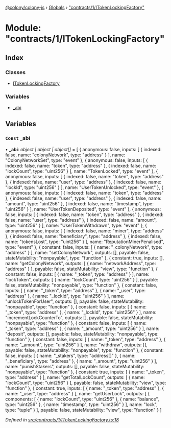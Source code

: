 [@colony/colony-js](../README.md) › [Globals](../globals.md) › ["contracts/1/ITokenLockingFactory"](_contracts_1_itokenlockingfactory_.md)

# Module: "contracts/1/ITokenLockingFactory"

## Index

### Classes

* [ITokenLockingFactory](../classes/_contracts_1_itokenlockingfactory_.itokenlockingfactory.md)

### Variables

* [_abi](_contracts_1_itokenlockingfactory_.md#const-_abi)

## Variables

### `Const` _abi

• **_abi**: *object | object | object[]* = [
  {
    anonymous: false,
    inputs: [
      {
        indexed: false,
        name: "colonyNetwork",
        type: "address"
      }
    ],
    name: "ColonyNetworkSet",
    type: "event"
  },
  {
    anonymous: false,
    inputs: [
      {
        indexed: false,
        name: "token",
        type: "address"
      },
      {
        indexed: false,
        name: "lockCount",
        type: "uint256"
      }
    ],
    name: "TokenLocked",
    type: "event"
  },
  {
    anonymous: false,
    inputs: [
      {
        indexed: false,
        name: "token",
        type: "address"
      },
      {
        indexed: false,
        name: "user",
        type: "address"
      },
      {
        indexed: false,
        name: "lockId",
        type: "uint256"
      }
    ],
    name: "UserTokenUnlocked",
    type: "event"
  },
  {
    anonymous: false,
    inputs: [
      {
        indexed: false,
        name: "token",
        type: "address"
      },
      {
        indexed: false,
        name: "user",
        type: "address"
      },
      {
        indexed: false,
        name: "amount",
        type: "uint256"
      },
      {
        indexed: false,
        name: "timestamp",
        type: "uint256"
      }
    ],
    name: "UserTokenDeposited",
    type: "event"
  },
  {
    anonymous: false,
    inputs: [
      {
        indexed: false,
        name: "token",
        type: "address"
      },
      {
        indexed: false,
        name: "user",
        type: "address"
      },
      {
        indexed: false,
        name: "amount",
        type: "uint256"
      }
    ],
    name: "UserTokenWithdrawn",
    type: "event"
  },
  {
    anonymous: false,
    inputs: [
      {
        indexed: false,
        name: "miner",
        type: "address"
      },
      {
        indexed: false,
        name: "beneficiary",
        type: "address"
      },
      {
        indexed: false,
        name: "tokensLost",
        type: "uint256"
      }
    ],
    name: "ReputationMinerPenalised",
    type: "event"
  },
  {
    constant: false,
    inputs: [
      {
        name: "_colonyNetwork",
        type: "address"
      }
    ],
    name: "setColonyNetwork",
    outputs: [],
    payable: false,
    stateMutability: "nonpayable",
    type: "function"
  },
  {
    constant: true,
    inputs: [],
    name: "getColonyNetwork",
    outputs: [
      {
        name: "networkAddress",
        type: "address"
      }
    ],
    payable: false,
    stateMutability: "view",
    type: "function"
  },
  {
    constant: false,
    inputs: [
      {
        name: "_token",
        type: "address"
      }
    ],
    name: "lockToken",
    outputs: [
      {
        name: "lockCount",
        type: "uint256"
      }
    ],
    payable: false,
    stateMutability: "nonpayable",
    type: "function"
  },
  {
    constant: false,
    inputs: [
      {
        name: "_token",
        type: "address"
      },
      {
        name: "_user",
        type: "address"
      },
      {
        name: "_lockId",
        type: "uint256"
      }
    ],
    name: "unlockTokenForUser",
    outputs: [],
    payable: false,
    stateMutability: "nonpayable",
    type: "function"
  },
  {
    constant: false,
    inputs: [
      {
        name: "_token",
        type: "address"
      },
      {
        name: "_lockId",
        type: "uint256"
      }
    ],
    name: "incrementLockCounterTo",
    outputs: [],
    payable: false,
    stateMutability: "nonpayable",
    type: "function"
  },
  {
    constant: false,
    inputs: [
      {
        name: "_token",
        type: "address"
      },
      {
        name: "_amount",
        type: "uint256"
      }
    ],
    name: "deposit",
    outputs: [],
    payable: false,
    stateMutability: "nonpayable",
    type: "function"
  },
  {
    constant: false,
    inputs: [
      {
        name: "_token",
        type: "address"
      },
      {
        name: "_amount",
        type: "uint256"
      }
    ],
    name: "withdraw",
    outputs: [],
    payable: false,
    stateMutability: "nonpayable",
    type: "function"
  },
  {
    constant: false,
    inputs: [
      {
        name: "_stakers",
        type: "address[]"
      },
      {
        name: "_beneficiary",
        type: "address"
      },
      {
        name: "_amount",
        type: "uint256"
      }
    ],
    name: "punishStakers",
    outputs: [],
    payable: false,
    stateMutability: "nonpayable",
    type: "function"
  },
  {
    constant: true,
    inputs: [
      {
        name: "_token",
        type: "address"
      }
    ],
    name: "getTotalLockCount",
    outputs: [
      {
        name: "lockCount",
        type: "uint256"
      }
    ],
    payable: false,
    stateMutability: "view",
    type: "function"
  },
  {
    constant: true,
    inputs: [
      {
        name: "_token",
        type: "address"
      },
      {
        name: "_user",
        type: "address"
      }
    ],
    name: "getUserLock",
    outputs: [
      {
        components: [
          {
            name: "lockCount",
            type: "uint256"
          },
          {
            name: "balance",
            type: "uint256"
          },
          {
            name: "timestamp",
            type: "uint256"
          }
        ],
        name: "lock",
        type: "tuple"
      }
    ],
    payable: false,
    stateMutability: "view",
    type: "function"
  }
]

*Defined in [src/contracts/1/ITokenLockingFactory.ts:18](https://github.com/JoinColony/colonyJS/blob/8037c41/src/contracts/1/ITokenLockingFactory.ts#L18)*
